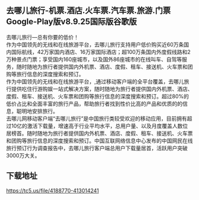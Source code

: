## 去哪儿旅行-机票.酒店.火车票.汽车票.旅游.门票Google-Play版v8.9.25国际版谷歌版
去哪儿旅行—总有你要的低价！ <br>作为中国领先的无线和在线旅游平台，去哪儿旅行支持用户低价购买近60万条国内国际航线，42万家国内酒店、16万家国际酒店；超100万条国内外度假线路和2万种景点门票；享受国内160座城市，以及国外86座城市的在线叫车、自驾等服务，随时随地为旅行者提供国内外机票、酒店、度假、租车、接送机、火车票和团购等旅行信息的深度搜索和预订。 <br>作为中国领先的无线和在线旅游平台，,通过移动客户端的全平台覆盖，去哪儿旅行提供吃住行游购娱一站式解决方案，随时随地为旅行者提供国内外机票、酒店、度假、租车、接送机、火车票和团购等旅行信息的深度搜索和预订。超过80%的低价占比和全面丰富的旅行产品，帮助旅行者找到性价比高的产品和优质的的信息，聪明地安排旅行。 <br>去哪儿网移动客户端“去哪儿旅行”是中国旅行类较受欢迎的移动应用，目前拥有超过10亿的激活下载量，增速高于行业平均水平，总用户量、以及月度覆盖人数位居榜首。随时随地为旅行者提供国内外机票、酒店、度假、租车、接送机、火车票和团购等旅行信息的深度搜索和预订。中国互联网络信息中心发布的中国网民在线旅行预订行为调查报告中，去哪儿旅行客户端总用户下载量居首，活跃用户突破3000万大关。
## 下载地址
https://tc5.us/file/4188770-413014241